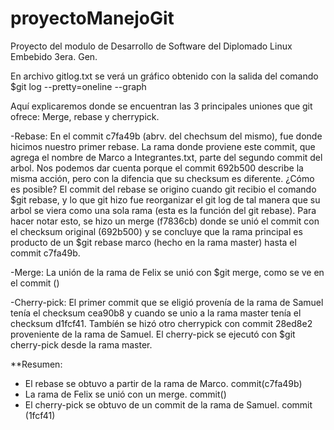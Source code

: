 # proyectoManejoGit
Proyecto del modulo de Desarrollo de Software del Diplomado Linux Embebido 3era. Gen.

En archivo gitlog.txt se verá un gráfico obtenido con la salida del comando
$git log --pretty=oneline --graph

Aquí explicaremos donde se encuentran las 3 principales uniones que git ofrece:
Merge, rebase y cherrypick.

-Rebase: En el commit c7fa49b (abrv. del chechsum del mismo), fue donde hicimos nuestro primer rebase.
  La rama donde proviene este commit, que agrega el nombre de Marco a Integrantes.txt, parte del segundo
  commit del arbol. Nos podemos dar cuenta porque el commit 692b500 describe la misma acción, pero con la 
  difencia que su checksum es diferente. ¿Cómo es posible? El commit del rebase se origino cuando git recibio 
  el comando $git rebase, y lo que git hizo fue reorganizar el git log de tal manera que su arbol se viera como
  una sola rama (esta es la función del git rebase). Para hacer notar esto, se hizo un merge (f7836cb) donde 
  se unió el commit con el checksum original (692b500) y se concluye que la rama principal es producto de un
  $git rebase marco (hecho en la rama master) hasta el commit c7fa49b.

-Merge: La unión de la rama de Felix se unió con $git merge, como se ve en el commit ()

-Cherry-pick: El primer commit que se eligió provenía de la rama de Samuel tenía el checksum cea90b8 y cuando 
se unio a la rama master tenía el checksum d1fcf41. Tambíén se hizó otro cherrypick con commit 28ed8e2 proveniente
de la rama de Samuel. El cherry-pick se ejecutó con $git cherry-pick <hash-commit> desde la rama master.

**Resumen:
  - El rebase se obtuvo a partir de la rama de Marco. commit(c7fa49b)
  - La rama de Felix se unió con un merge. commit()
  - El cherry-pick se obtuvo de un commit de la rama de Samuel. commit (1fcf41)
